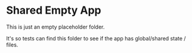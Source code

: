 # Shared Empty App

This is just an empty placeholder folder.

It's so tests can find this folder to see if the app has global/shared state / files.
